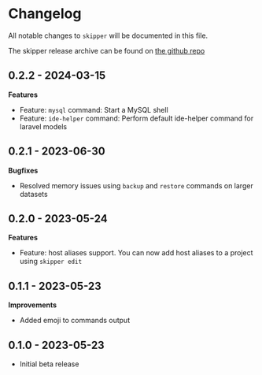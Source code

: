 # Changelog

All notable changes to `skipper` will be documented in this file.

The skipper release archive can be found on [the github repo](https://github.com/tiknil/skipper/releases)

## 0.2.2 - 2024-03-15

**Features**

- Feature: `mysql` command: Start a MySQL shell
- Feature: `ide-helper` command: Perform default ide-helper command for laravel models

## 0.2.1 - 2023-06-30

**Bugfixes**

- Resolved memory issues using `backup` and `restore` commands on larger datasets

## 0.2.0 - 2023-05-24

**Features**

- Feature: host aliases support. You can now add host aliases to a project using `skipper edit`

## 0.1.1 - 2023-05-23

**Improvements**

- Added emoji to commands output

## 0.1.0 - 2023-05-23

- Initial beta release
